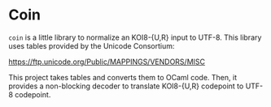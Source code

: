 Coin
===================================================

`coin` is a little library to normalize an KOI8-{U,R} input to UTF-8. This
library uses tables provided by the Unicode Consortium:

https://ftp.unicode.org/Public/MAPPINGS/VENDORS/MISC

This project takes tables and converts them to OCaml code. Then, it provides a
non-blocking decoder to translate KOI8-{U,R} codepoint to UTF-8 codepoint.

